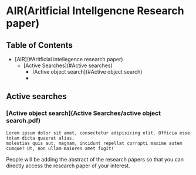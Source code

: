 # AIR(Aritficial Intellgencne Research paper)

## Table of Contents
- [AIR](#Aritficial intellegence research paper)
    - [Active Searches](#Active searches)
        - [Active object search](#Active object search)
        -


## Active searches
### [**Active object search**](Active Searches/active object search.pdf)

    Lorem ipsum dolor sit amet, consectetur adipisicing elit. Officia esse totam dicta quaerat alias, 
    molestias quis aut, magnam, incidunt repellat corrupti maxime autem cumque? Ut, non ullam maiores amet fugit!

People will be adding the abstract of the research papers so that you can directly access the research paper of your interest.
